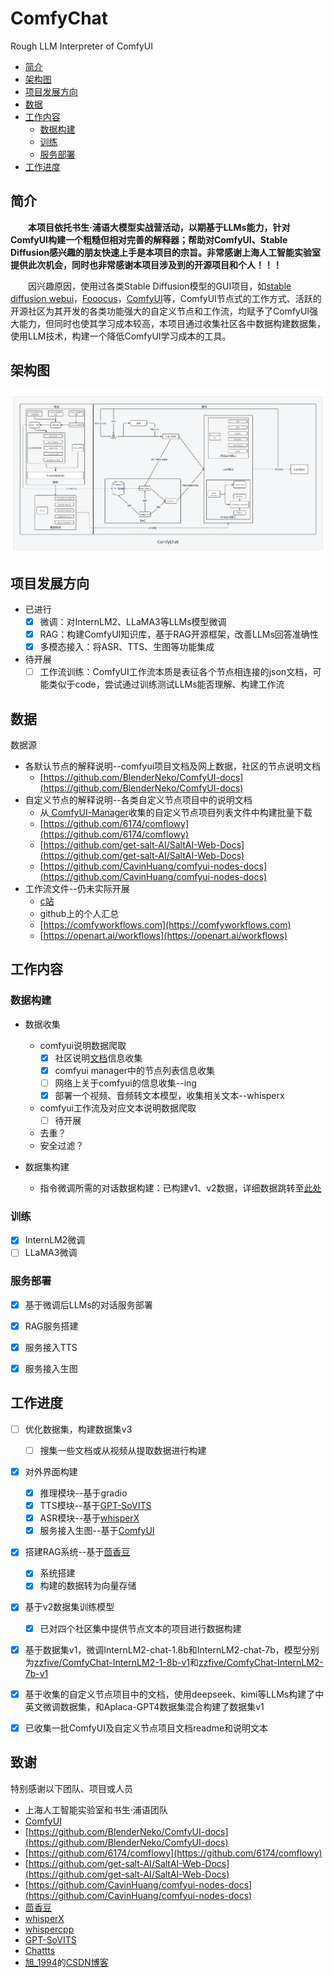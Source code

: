 # ComfyChat
Rough LLM Interpreter of ComfyUI

- [简介](#简介)
- [架构图](#架构图)
- [项目发展方向](#项目发展方向)
- [数据](#数据)
- [工作内容](#工作内容)
  - [数据构建](#数据构建)
  - [训练](#训练)
  - [服务部署](#服务部署)
- [工作进度](#工作进度)


## 简介
&emsp;&emsp;**本项目依托书生·浦语大模型实战营活动，以期基于LLMs能力，针对ComfyUI构建一个粗糙但相对完善的解释器；帮助对ComfyUI、Stable Diffusion感兴趣的朋友快速上手是本项目的宗旨。非常感谢上海人工智能实验室提供此次机会，同时也非常感谢本项目涉及到的开源项目和个人！！！**

&emsp;&emsp;因兴趣原因，使用过各类Stable Diffusion模型的GUI项目，如[stable diffusion webui](https://github.com/AUTOMATIC1111/stable-diffusion-webui)，[Fooocus](https://github.com/lllyasviel/Fooocus)，[ComfyUI](https://github.com/comfyanonymous/ComfyUI)等，ComfyUI节点式的工作方式、活跃的开源社区为其开发的各类功能强大的自定义节点和工作流，均赋予了ComfyUI强大能力，但同时也使其学习成本较高，本项目通过收集社区各中数据构建数据集，使用LLM技术，构建一个降低ComfyUI学习成本的工具。

## 架构图
![enter image description here](assets/ComfyChat.png?raw=true)

## 项目发展方向
- 已进行
   - [x] 微调：对InternLM2、LLaMA3等LLMs模型微调
   - [x] RAG：构建ComfyUI知识库，基于RAG开源框架，改善LLMs回答准确性
   - [x] 多模态接入：将ASR、TTS、生图等功能集成
- 待开展
    - [ ] 工作流训练：ComfyUI工作流本质是表征各个节点相连接的json文档，可能类似于code，尝试通过训练测试LLMs能否理解、构建工作流

 ## 数据

数据源
 - 各默认节点的解释说明--comfyui项目文档及网上数据，社区的节点说明文档
   - [https://github.com/BlenderNeko/ComfyUI-docs](https://github.com/BlenderNeko/ComfyUI-docs)
 - 自定义节点的解释说明--各类自定义节点项目中的说明文档
   - 从[
ComfyUI-Manager](https://github.com/ltdrdata/ComfyUI-Manager)收集的自定义节点项目列表文件中构建批量下载
   - [https://github.com/6174/comflowy](https://github.com/6174/comflowy)
   - [https://github.com/get-salt-AI/SaltAI-Web-Docs](https://github.com/get-salt-AI/SaltAI-Web-Docs)
   - [https://github.com/CavinHuang/comfyui-nodes-docs](https://github.com/CavinHuang/comfyui-nodes-docs)
 - 工作流文件--仍未实际开展
   - [c站](https://civitai.com/)
   - github上的个人汇总
   - [https://comfyworkflows.com](https://comfyworkflows.com)
   - [https://openart.ai/workflows](https://openart.ai/workflows)

## 工作内容

### 数据构建
 - 数据收集
   - comfyui说明数据爬取
     - [x] 社区说明[文档](https://blenderneko.github.io/ComfyUI-docs/#further-support)信息收集
     - [x] comfyui manager中的节点列表信息收集
     - [ ] 网络上关于comfyui的信息收集--ing
     - [x] 部署一个视频、音频转文本模型，收集相关文本--whisperx
   - comfyui工作流及对应文本说明数据爬取
     - [ ] 待开展
   - 去重？
   - 安全过滤？

 - 数据集构建
   - 指令微调所需的对话数据构建：已构建v1、v2数据，详细数据跳转至[此处](data/message_jsons/README.md)

 ### 训练
 - [x] InternLM2微调
 - [ ] LLaMA3微调

 ### 服务部署
 - [x] 基于微调后LLMs的对话服务部署
 - [x] RAG服务搭建
 - [x] 服务接入TTS
 - [x] 服务接入生图


## 工作进度
 - [ ] 优化数据集，构建数据集v3
   - [ ] 搜集一些文档或从视频从提取数据进行构建
 - [x] 对外界面构建
   - [x] 推理模块--基于gradio
   - [x] TTS模块--基于[GPT-SoVITS](https://github.com/RVC-Boss/GPT-SoVITS)
   - [x] ASR模块--基于[whisperX](https://github.com/m-bain/whisperX)
   - [x] 服务接入生图--基于[ComfyUI](https://github.com/comfyanonymous/ComfyUI)
 - [x] 搭建RAG系统--基于[茴香豆](https://github.com/InternLM/HuixiangDou)
   - [x] 系统搭建
   - [x] 构建的数据转为向量存储
 - [x] 基于v2数据集训练模型
   - [x] 已对四个社区集中提供节点文本的项目进行数据构建
 - [x] 基于数据集v1，微调InternLM2-chat-1.8b和InternLM2-chat-7b，模型分别为[zzfive/ComfyChat-InternLM2-1-8b-v1](https://huggingface.co/zzfive/ComfyChat-InternLM2-1-8b-v1)和[zzfive/ComfyChat-InternLM2-7b-v1](https://huggingface.co/zzfive/ComfyChat-InternLM2-7b-v1)
 - [x] 基于收集的自定义节点项目中的文档，使用deepseek、kimi等LLMs构建了中英文微调数据集，和Aplaca-GPT4数据集混合构建了数据集v1
 - [x] 已收集一批ComfyUI及自定义节点项目文档readme和说明文本


## 致谢
特别感谢以下团队、项目或人员
 - 上海人工智能实验室和书生·浦语团队
 - [ComfyUI](https://github.com/comfyanonymous/ComfyUI)
 - [https://github.com/BlenderNeko/ComfyUI-docs](https://github.com/BlenderNeko/ComfyUI-docs)
 - [https://github.com/6174/comflowy](https://github.com/6174/comflowy)
 - [https://github.com/get-salt-AI/SaltAI-Web-Docs](https://github.com/get-salt-AI/SaltAI-Web-Docs)
 - [https://github.com/CavinHuang/comfyui-nodes-docs](https://github.com/CavinHuang/comfyui-nodes-docs)
 - [茴香豆](https://github.com/InternLM/HuixiangDou)
 - [whisperX](https://github.com/m-bain/whisperX)
 - [whispercpp](https://github.com/AIWintermuteAI/whispercpp)
 - [GPT-SoVITS](https://github.com/RVC-Boss/GPT-SoVITS)
 - [Chattts](https://github.com/2noise/ChatTTS)
 - [旭_1994](https://blog.csdn.net/qq_38944169?type=blog)的[CSDN博客](https://blog.csdn.net/qq_38944169/article/details/139245317)
